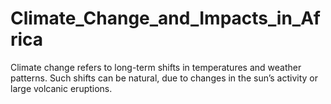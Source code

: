 # Climate_Change_and_Impacts_in_Africa
Climate change refers to long-term shifts in temperatures and weather patterns. Such shifts can be natural, due to changes in the sun’s activity or large volcanic eruptions.
